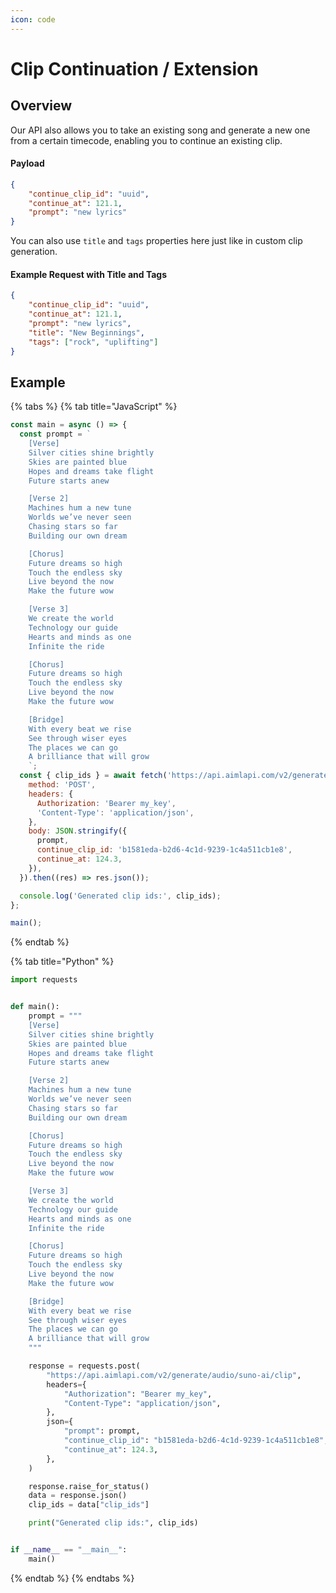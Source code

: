 ```yaml
---
icon: code
---
```


# Clip Continuation / Extension

## Overview

Our API also allows you to take an existing song and generate a new one from a certain timecode, enabling you to continue an existing clip.

#### Payload

```json
{
    "continue_clip_id": "uuid",
    "continue_at": 121.1,
    "prompt": "new lyrics"
}
```

You can also use `title` and `tags` properties here just like in custom clip generation.

#### Example Request with Title and Tags

```json
{
    "continue_clip_id": "uuid",
    "continue_at": 121.1,
    "prompt": "new lyrics",
    "title": "New Beginnings",
    "tags": ["rock", "uplifting"]
}
```

## Example

{% tabs %}
{% tab title="JavaScript" %}
```javascript
const main = async () => {
  const prompt = `
    [Verse]
    Silver cities shine brightly
    Skies are painted blue
    Hopes and dreams take flight
    Future starts anew

    [Verse 2]
    Machines hum a new tune
    Worlds we’ve never seen
    Chasing stars so far
    Building our own dream

    [Chorus]
    Future dreams so high
    Touch the endless sky
    Live beyond the now
    Make the future wow

    [Verse 3]
    We create the world
    Technology our guide
    Hearts and minds as one
    Infinite the ride

    [Chorus]
    Future dreams so high
    Touch the endless sky
    Live beyond the now
    Make the future wow

    [Bridge]
    With every beat we rise
    See through wiser eyes
    The places we can go
    A brilliance that will grow
    `;
  const { clip_ids } = await fetch('https://api.aimlapi.com/v2/generate/audio/suno-ai/clip', {
    method: 'POST',
    headers: {
      Authorization: 'Bearer my_key',
      'Content-Type': 'application/json',
    },
    body: JSON.stringify({
      prompt,
      continue_clip_id: 'b1581eda-b2d6-4c1d-9239-1c4a511cb1e8',
      continue_at: 124.3,
    }),
  }).then((res) => res.json());

  console.log('Generated clip ids:', clip_ids);
};

main();

```
{% endtab %}

{% tab title="Python" %}
```python
import requests


def main():
    prompt = """
    [Verse]
    Silver cities shine brightly
    Skies are painted blue
    Hopes and dreams take flight
    Future starts anew

    [Verse 2]
    Machines hum a new tune
    Worlds we’ve never seen
    Chasing stars so far
    Building our own dream

    [Chorus]
    Future dreams so high
    Touch the endless sky
    Live beyond the now
    Make the future wow

    [Verse 3]
    We create the world
    Technology our guide
    Hearts and minds as one
    Infinite the ride

    [Chorus]
    Future dreams so high
    Touch the endless sky
    Live beyond the now
    Make the future wow

    [Bridge]
    With every beat we rise
    See through wiser eyes
    The places we can go
    A brilliance that will grow
    """

    response = requests.post(
        "https://api.aimlapi.com/v2/generate/audio/suno-ai/clip",
        headers={
            "Authorization": "Bearer my_key",
            "Content-Type": "application/json",
        },
        json={
            "prompt": prompt,
            "continue_clip_id": "b1581eda-b2d6-4c1d-9239-1c4a511cb1e8",
            "continue_at": 124.3,
        },
    )

    response.raise_for_status()
    data = response.json()
    clip_ids = data["clip_ids"]

    print("Generated clip ids:", clip_ids)


if __name__ == "__main__":
    main()

```
{% endtab %}
{% endtabs %}

